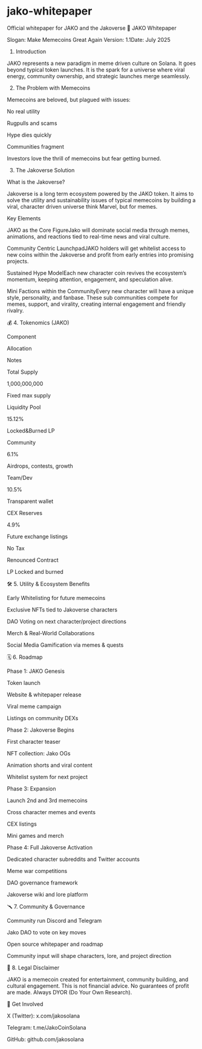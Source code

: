 # jako-whitepaper
Official whitepaper for JAKO and the Jakoverse
🌟 JAKO Whitepaper

Slogan: Make Memecoins Great Again
Version: 1.1Date: July 2025

1. Introduction

JAKO represents a new paradigm in meme driven culture on Solana. It goes beyond typical token launches. It is the spark for a universe where viral energy, community ownership, and strategic launches merge seamlessly.

2. The Problem with Memecoins

Memecoins are beloved, but plagued with issues:

No real utility

Rugpulls and scams

Hype dies quickly

Communities fragment

Investors love the thrill of memecoins but fear getting burned.

3. The Jakoverse Solution

What is the Jakoverse?

Jakoverse is a long term ecosystem powered by the JAKO token. It aims to solve the utility and sustainability issues of typical memecoins by building a viral, character driven universe think Marvel, but for memes.

Key Elements

JAKO as the Core FigureJako will dominate social media through memes, animations, and reactions tied to real-time news and viral culture.

Community Centric LaunchpadJAKO holders will get whitelist access to new coins within the Jakoverse and profit from early entries into promising projects.

Sustained Hype ModelEach new character coin revives the ecosystem’s momentum, keeping attention, engagement, and speculation alive.

Mini Factions within the CommunityEvery new character will have a unique style, personality, and fanbase. These sub communities compete for memes, support, and virality, creating internal engagement and friendly rivalry.

💰 4. Tokenomics (JAKO)


Component

Allocation

Notes

Total Supply

1,000,000,000

Fixed max supply

Liquidity Pool

15.12%

Locked&Burned LP

Community

6.1%

Airdrops, contests, growth

Team/Dev

10.5%

Transparent wallet

CEX Reserves

4.9%

Future exchange listings

No Tax 

Renounced Contract

LP Locked and burned

🛠️ 5. Utility & Ecosystem Benefits

Early Whitelisting for future memecoins

Exclusive NFTs tied to Jakoverse characters

DAO Voting on next character/project directions

Merch & Real-World Collaborations

Social Media Gamification via memes & quests

🗓️ 6. Roadmap

Phase 1: JAKO Genesis

Token launch

Website & whitepaper release

Viral meme campaign

Listings on community DEXs

Phase 2: Jakoverse Begins

First character teaser

NFT collection: Jako OGs

Animation shorts and viral content

Whitelist system for next project

Phase 3: Expansion

Launch 2nd and 3rd memecoins

Cross character memes and events

CEX listings

Mini games and merch

Phase 4: Full Jakoverse Activation

Dedicated character subreddits and Twitter accounts

Meme war competitions

DAO governance framework

Jakoverse wiki and lore platform

🥆 7. Community & Governance

Community run Discord and Telegram

Jako DAO to vote on key moves

Open source whitepaper and roadmap

Community input will shape characters, lore, and project direction

📓 8. Legal Disclaimer

JAKO is a memecoin created for entertainment, community building, and cultural engagement. This is not financial advice. No guarantees of profit are made. Always DYOR (Do Your Own Research).

📂 Get Involved

X (Twitter): x.com/jakosolana

Telegram: t.me/JakoCoinSolana

GitHub: github.com/jakosolana

